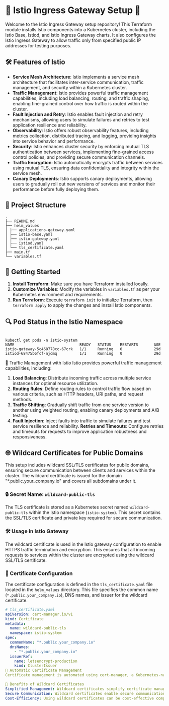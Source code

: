 # 🚀 Istio Ingress Gateway Setup 🚀

Welcome to the Istio Ingress Gateway setup repository! This Terraform module installs Istio components into a Kubernetes cluster, including the Istio Base, Istiod, and Istio Ingress Gateway charts. It also configures the Istio Ingress Gateway to allow traffic only from specified public IP addresses for testing purposes.

## 🛠️ Features of Istio

- **Service Mesh Architecture**: Istio implements a service mesh architecture that facilitates inter-service communication, traffic management, and security within a Kubernetes cluster.
- **Traffic Management**: Istio provides powerful traffic management capabilities, including load balancing, routing, and traffic shaping, enabling fine-grained control over how traffic is routed within the cluster.
- **Fault Injection and Retry**: Istio enables fault injection and retry mechanisms, allowing users to simulate failures and retries to test application resilience and reliability.
- **Observability**: Istio offers robust observability features, including metrics collection, distributed tracing, and logging, providing insights into service behavior and performance.
- **Security**: Istio enhances cluster security by enforcing mutual TLS authentication between services, implementing fine-grained access control policies, and providing secure communication channels.
- **Traffic Encryption**: Istio automatically encrypts traffic between services using mutual TLS, ensuring data confidentiality and integrity within the service mesh.
- **Canary Deployments**: Istio supports canary deployments, allowing users to gradually roll out new versions of services and monitor their performance before fully deploying them.

## 📁 Project Structure

```
.
├── README.md
├── helm_values
│ ├── applications-gateway.yaml
│ ├── istio-base.yaml
│ ├── istio-gateway.yaml
│ ├── istiod.yaml
│ └── tls_certificate.yaml
├── main.tf
└── variables.tf

```

## 🚀 Getting Started

1. **Install Terraform**: Make sure you have Terraform installed locally.
2. **Customize Variables**: Modify the variables in `variables.tf` as per your Kubernetes environment and requirements.
3. **Run Terraform**: Execute `terraform init` to initialize Terraform, then `terraform apply` to apply the changes and install Istio components.

## 🔍 Pod Status in the Istio Namespace

```

kubectl get pods -n istio-system
NAME                             READY   STATUS    RESTARTS       AGE
istio-gateway-5c468778cc-67crk   1/1     Running   0              29d
istiod-68475b6fcf-njdmq          1/1     Running   0              29d

```

🚦 Traffic Management with Istio
Istio provides powerful traffic management capabilities, including:

1. **Load Balancing**: Distribute incoming traffic across multiple service instances for optimal resource utilization.
2. **Routing Rules**: Define routing rules to control traffic flow based on various criteria, such as HTTP headers, URI paths, and request methods.
3. **Traffic Shifting**: Gradually shift traffic from one service version to another using weighted routing, enabling canary deployments and A/B testing.
4. **Fault Injection**: Inject faults into traffic to simulate failures and test service resilience and reliability.
**Retries and Timeouts**: Configure retries and timeouts for requests to improve application robustness and responsiveness.


## 🌐 Wildcard Certificates for Public Domains

This setup includes wildcard SSL/TLS certificates for public domains, ensuring secure communication between clients and services within the cluster. The wildcard certificate is issued for the domain "*.public.your_company.io" and covers all subdomains under it.

### 🔒 Secret Name: `wildcard-public-tls`

The TLS certificate is stored as a Kubernetes secret named `wildcard-public-tls` within the Istio namespace (`istio-system`). This secret contains the SSL/TLS certificate and private key required for secure communication.

### 🛠️ Usage in Istio Gateway

The wildcard certificate is used in the Istio gateway configuration to enable HTTPS traffic termination and encryption. This ensures that all incoming requests to services within the cluster are encrypted using the wildcard SSL/TLS certificate.

### 📄 Certificate Configuration

The certificate configuration is defined in the `tls_certificate.yaml` file located in the `helm_values` directory. This file specifies the common name (`*.public.your_company.io`), DNS names, and issuer for the wildcard certificate.

```yaml
# tls_certificate.yaml
apiVersion: cert-manager.io/v1
kind: Certificate
metadata:
  name: wildcard-public-tls
  namespace: istio-system
spec:
  commonName: "*.public.your_company.io"
  dnsNames:
    - "*.public.your_company.io"
  issuerRef:
    name: letsencrypt-production
    kind: ClusterIssuer
🚀 Automatic Certificate Management
Certificate management is automated using cert-manager, a Kubernetes-native certificate management controller. Cert-manager automatically manages the lifecycle of SSL/TLS certificates, including certificate issuance, renewal, and revocation, based on predefined policies and configurations.

🌟 Benefits of Wildcard Certificates
Simplified Management: Wildcard certificates simplify certificate management by covering all subdomains under a single certificate, reducing the administrative overhead of managing multiple certificates.
Secure Communication: Wildcard certificates enable secure communication between clients and services within the cluster, protecting sensitive data from unauthorized access and interception.
Cost-Efficiency: Using wildcard certificates can be cost-effective compared to obtaining individual certificates for each subdomain, especially in large-scale deployments with numerous subdomains.